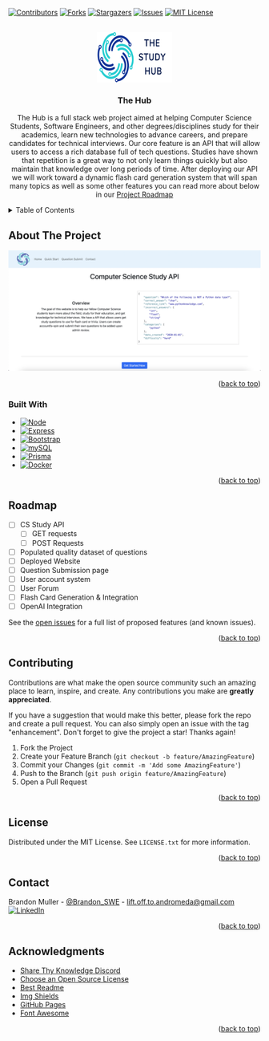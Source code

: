 <div id="top"></div>

<!-- PROJECT SHIELDS -->
<!--
*** I'm using markdown "reference style" links for readability.
*** Reference links are enclosed in brackets [ ] instead of parentheses ( ).
*** See the bottom of this document for the declaration of the reference variables
*** for contributors-url, forks-url, etc. This is an optional, concise syntax you may use.
*** https://www.markdownguide.org/basic-syntax/#reference-style-links
-->
[![Contributors][contributors-shield]][contributors-url]
[![Forks][forks-shield]][forks-url]
[![Stargazers][stars-shield]][stars-url]
[![Issues][issues-shield]][issues-url]
[![MIT License][license-shield]][license-url]


<!-- PROJECT LOGO -->
<br />
<div align="center">
  <a href="https://github.com/commando-brando/the-hub">
    <img src="public/assets/img/readmelogo2.svg" alt="Logo" width="150" height="100">
  </a>

<h3 align="center">The Hub</h3>

  <p align="center">
    The Hub is a full stack web project aimed at helping Computer Science Students, Software Engineers, and other degrees/disciplines study for their academics, learn new technologies to advance careers, and prepare candidates for technical interviews. Our core feature is an API that will allow users to access a rich database full of tech questions. Studies have shown that repetition is a great way to not only learn things quickly but also maintain that knowledge over long periods of time. After deploying our API we will work toward a dynamic flash card generation system that will span many topics as well as some other features you can read more about below in our <a href="#roadmap">Project Roadmap</a>
    <br />
<!--     <a href="https://github.com/commando-brando/the-hub"><strong>Explore the docs »</strong></a>
    <br />
    <br />
    <a href="https://github.com/commando-brando/the-hub">View Demo</a>
    ·
    <a href="https://github.com/commando-brando/the-hub/issues">Report Bug</a>
    ·
    <a href="https://github.com/commando-brando/the-hub/issues">Request Feature</a> -->
  </p>
</div>



<!-- TABLE OF CONTENTS -->
<details>
  <summary>Table of Contents</summary>
  <ol>
    <li>
      <a href="#about-the-project">About The Project</a>
      <ul>
        <li><a href="#built-with">Built With</a></li>
      </ul>
    </li>
<!--     <li>
      <a href="#getting-started">Getting Started</a>
      <ul>
        <li><a href="#prerequisites">Prerequisites</a></li>
        <li><a href="#installation">Installation</a></li>
      </ul>
    </li> 
    <li><a href="#usage">Usage</a></li>
-->
    <li><a href="#roadmap">Roadmap</a></li>
    <li><a href="#contributing">Contributing</a></li>
    <li><a href="#license">License</a></li>
    <li><a href="#contact">Contact</a></li>
    <li><a href="#acknowledgments">Acknowledgments</a></li>
  </ol>
</details>



<!-- ABOUT THE PROJECT -->
## About The Project

[![Product Name Screen Shot][product-screenshot]](https://example.com)

<p align="right">(<a href="#top">back to top</a>)</p>



### Built With

* [![Node][Node.js]][Node-url]
* [![Express][Express.js]][Express-url]
* [![Bootstrap][Bootstrap]][Bootstrap-url]
* [![mySQL][mySQL]][mySQL-url]
* [![Prisma][Prisma]][Prisma-url]
* [![Docker][Docker]][Docker-url]

<p align="right">(<a href="#top">back to top</a>)</p>



<!-- GETTING STARTED -->
<!-- 
## Getting Started

This is an example of how you may give instructions on setting up your project locally.
To get a local copy up and running follow these simple example steps.

### Prerequisites

This is an example of how to list things you need to use the software and how to install them.
* npm
  ```sh
  npm install npm@latest -g
  ```

### Installation

1. Get a free API Key at [https://example.com](https://example.com)
2. Clone the repo
   ```sh
   git clone https://github.com/commando-brando/the-hub.git
   ```
3. Install NPM packages
   ```sh
   npm install
   ```
4. Enter your API in `config.js`
   ```js
   const API_KEY = 'ENTER YOUR API';
   ```

<p align="right">(<a href="#top">back to top</a>)</p> -->


<!-- ROADMAP -->
## Roadmap

- [ ] CS Study API
	- [ ] GET requests
	- [ ] POST Requests
- [ ] Populated quality dataset of questions
- [ ] Deployed Website
- [ ] Question Submission page
- [ ] User account system
- [ ] User Forum
- [ ] Flash Card Generation & Integration
- [ ] OpenAI Integration

See the [open issues](https://github.com/commando-brando/the-hub/issues) for a full list of proposed features (and known issues).

<p align="right">(<a href="#top">back to top</a>)</p>



<!-- CONTRIBUTING -->
## Contributing

Contributions are what make the open source community such an amazing place to learn, inspire, and create. Any contributions you make are **greatly appreciated**.

If you have a suggestion that would make this better, please fork the repo and create a pull request. You can also simply open an issue with the tag "enhancement".
Don't forget to give the project a star! Thanks again!

1. Fork the Project
2. Create your Feature Branch (`git checkout -b feature/AmazingFeature`)
3. Commit your Changes (`git commit -m 'Add some AmazingFeature'`)
4. Push to the Branch (`git push origin feature/AmazingFeature`)
5. Open a Pull Request

<p align="right">(<a href="#top">back to top</a>)</p>



<!-- LICENSE -->
## License

Distributed under the MIT License. See `LICENSE.txt` for more information.

<p align="right">(<a href="#top">back to top</a>)</p>



<!-- CONTACT -->
## Contact

Brandon Muller - [@Brandon_SWE](https://twitter.com/Brandon_SWE) - lift.off.to.andromeda@gmail.com
<br>
[![LinkedIn][linkedin-shield]][linkedin-url]

<p align="right">(<a href="#top">back to top</a>)</p>



<!-- ACKNOWLEDGMENTS -->
## Acknowledgments
* [Share Thy Knowledge Discord](https://discord.gg/sr2n3yVh2r)
* [Choose an Open Source License](https://choosealicense.com)
* [Best Readme](https://github.com/othneildrew/Best-README-Template)
* [Img Shields](https://shields.io)
* [GitHub Pages](https://pages.github.com)
* [Font Awesome](https://fontawesome.com)

<p align="right">(<a href="#top">back to top</a>)</p>



<!-- MARKDOWN LINKS & IMAGES -->
<!-- https://www.markdownguide.org/basic-syntax/#reference-style-links -->
[contributors-shield]: https://img.shields.io/github/contributors/commando-brando/the-hub.svg?style=for-the-badge
[contributors-url]: https://github.com/commando-brando/the-hub/graphs/contributors
[forks-shield]: https://img.shields.io/github/forks/commando-brando/the-hub.svg?style=for-the-badge
[forks-url]: https://github.com/commando-brando/the-hub/network/members
[stars-shield]: https://img.shields.io/github/stars/commando-brando/the-hub.svg?style=for-the-badge
[stars-url]: https://github.com/commando-brando/the-hub/stargazers
[issues-shield]: https://img.shields.io/github/issues/commando-brando/the-hub.svg?style=for-the-badge
[issues-url]: https://github.com/commando-brando/the-hub/issues
[license-shield]: https://img.shields.io/github/license/commando-brando/the-hub.svg?style=for-the-badge
[license-url]: https://github.com/commando-brando/the-hub/blob/master/LICENSE.txt
[linkedin-shield]: https://img.shields.io/badge/-LinkedIn-black.svg?style=for-the-badge&logo=linkedin&colorB=555
[linkedin-url]: https://linkedin.com/in/brandon-muller
[product-screenshot]: public/assets/img/homescreenshot.png

[Node.js]: https://img.shields.io/badge/Node.js-43853D?style=for-the-badge&logo=node.js&logoColor=white
[Node-url]: https://nodejs.org/en/
[Express.js]: https://img.shields.io/badge/Express.js-404D59?style=for-the-badge
[Express-url]: https://expressjs.com/
[Bootstrap]: https://img.shields.io/badge/Bootstrap-563D7C?style=for-the-badge&logo=bootstrap&logoColor=white
[Bootstrap-url]: https://getbootstrap.com/
[mySQL]: https://img.shields.io/badge/MySQL-00000F?style=for-the-badge&logo=mysql&logoColor=white
[mySQL-url]: https://dev.mysql.com/doc/
[Prisma]: https://img.shields.io/badge/Prisma-3982CE?style=for-the-badge&logo=Prisma&logoColor=white
[Prisma-url]: https://www.prisma.io/docs/
[Docker]:https://img.shields.io/badge/docker-%230db7ed.svg?style=for-the-badge&logo=docker&logoColor=white
[Docker-url]: https://docs.docker.com/

